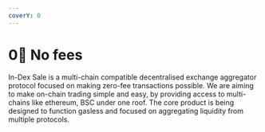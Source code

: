 ```yaml
---
coverY: 0
---
```


# 0⃣ No fees

In-Dex Sale is a multi-chain compatible decentralised exchange aggregator protocol focused on making zero-fee transactions possible. We are aiming to make on-chain trading simple and easy, by providing access to multi-chains like ethereum, BSC under one roof. The core product  is being designed to function gasless and focused on aggregating liquidity from multiple protocols.
